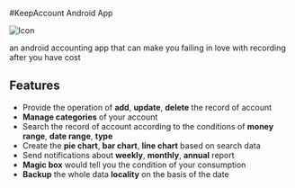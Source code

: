 #KeepAccount Android App 

![Icon](http://files.softicons.com/download/business-icons/financial-accounting-icons-by-artistsvalley/png/128x128/Hot/Abacus.png "Icon")

an android accounting app that can make you failing in love with recording after you have cost

Features
--------
- Provide the operation of **add**, **update**, **delete** the record of account
- **Manage categories** of your account
- Search the record of account according to the conditions of **money range**, **date range**, **type**
- Create the **pie chart**, **bar chart**, **line chart** based on search data 
- Send notifications about **weekly**, **monthly**, **annual** report
- **Magic box** would tell you the condition of your consumption  
- **Backup** the whole data **locality** on the basis of the date
